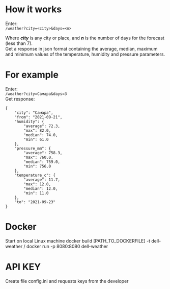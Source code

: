 # How it works
Enter:\
```/weather?city=<city>&days=<n>```

Where **_city_** is any city or place, and **_n_** is the number of days for the forecast (less than 7).\
Get a response in json format containing the average, median, maximum and minimum values of the temperature, humidity and pressure parameters.

# For example
Enter:\
```/weather?city=Самара&days=3```\
Get response: 
``` 
{
    "city": "Самара",
    "from": "2021-09-21",
    "humidity": {
        "average": 72.3,
        "max": 82.0,
        "median": 74.0,
        "min": 61.0
    },
    "pressure_mm": {
        "average": 758.3,
        "max": 760.0,
        "median": 759.0,
        "min": 756.0
    },
    "temperature_c": {
        "average": 11.7,
        "max": 12.0,
        "median": 12.0,
        "min": 11.0
    },
    "to": "2021-09-23"
}
```
# Docker
Start on local Linux machine docker build [PATH_TO_DOCKERFILE] -t dell-weather /
docker run -p 8080:8080 dell-weather

# API KEY
Create file config.ini and requests keys from the developer
